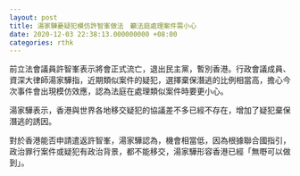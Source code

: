 ```yaml
---
layout: post
title: 湯家驊憂疑犯模仿許智峯做法　籲法庭處理案件需小心
date: 2020-12-03 22:38:13.000000000 +08:00
categories: rthk
---
```


前立法會議員許智峯表示將會正式流亡，退出民主黨，暫別香港。行政會議成員、資深大律師湯家驊指，近期類似案件的疑犯，選擇棄保潛逃的比例相當高，擔心今次事件會出現模仿效應，認為法庭在處理類似案件時要更小心。

湯家驊表示，香港與世界各地移交疑犯的協議差不多已經不存在，增加了疑犯棄保潛逃的誘因。

對於香港能否申請遣返許智峯，湯家驊認為，機會相當低，因為根據聯合國指引，政治罪行案件或疑犯有政治背景，都不能移交，湯家驊形容香港已經「無嘢可以做到」。

